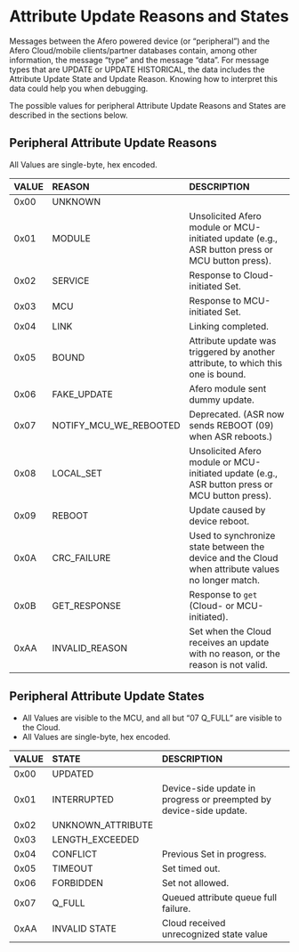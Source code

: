 # Attribute Update Reasons and States

Messages between the Afero powered device (or “peripheral”) and the Afero Cloud/mobile clients/partner databases contain, among other information, the message “type” and the message “data”. For message types that are UPDATE or UPDATE HISTORICAL, the data includes the Attribute Update State and Update Reason. Knowing how to interpret this data could help you when debugging.

The possible values for peripheral Attribute Update Reasons and States are described in the sections below.

## Peripheral Attribute Update Reasons

All Values are single-byte, hex encoded.

| VALUE | REASON                 | DESCRIPTION                                                  |
| :---- | :--------------------- | :----------------------------------------------------------- |
| 0x00  | UNKNOWN                |                                                              |
| 0x01  | MODULE                 | Unsolicited Afero module or MCU-initiated update (e.g., ASR button press or MCU button press). |
| 0x02  | SERVICE                | Response to Cloud-initiated Set.                             |
| 0x03  | MCU                    | Response to MCU-initiated Set.                               |
| 0x04  | LINK                   | Linking completed.                                           |
| 0x05  | BOUND                  | Attribute update was triggered by another attribute, to which this one is bound. |
| 0x06  | FAKE_UPDATE            | Afero module sent dummy update.                              |
| 0x07  | NOTIFY_MCU_WE_REBOOTED | Deprecated. (ASR now sends REBOOT (09) when ASR reboots.)    |
| 0x08  | LOCAL_SET              | Unsolicited Afero module or MCU-initiated update (e.g., ASR button press or MCU button press). |
| 0x09  | REBOOT                 | Update caused by device reboot.                              |
| 0x0A  | CRC_FAILURE            | Used to synchronize state between the device and the Cloud when attribute values no longer match. |
| 0x0B  | GET_RESPONSE           | Response to `get` (Cloud- or MCU-initiated).                 |
| 0xAA  | INVALID_REASON         | Set when the Cloud receives an update with no reason, or the reason is not valid. |

## Peripheral Attribute Update States

- All Values are visible to the MCU, and all but “07 Q_FULL” are visible to the Cloud.
- All Values are single-byte, hex encoded.

| VALUE | STATE             | DESCRIPTION                                                  |
| :---- | :---------------- | :----------------------------------------------------------- |
| 0x00  | UPDATED           |                                                              |
| 0x01  | INTERRUPTED       | Device-side update in progress or preempted by device-side update. |
| 0x02  | UNKNOWN_ATTRIBUTE |                                                              |
| 0x03  | LENGTH_EXCEEDED   |                                                              |
| 0x04  | CONFLICT          | Previous Set in progress.                                    |
| 0x05  | TIMEOUT           | Set timed out.                                               |
| 0x06  | FORBIDDEN         | Set not allowed.                                             |
| 0x07  | Q_FULL            | Queued attribute queue full failure.                         |
| 0xAA  | INVALID STATE     | Cloud received unrecognized state value                      |